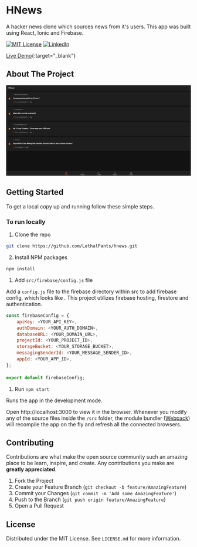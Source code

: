 # HNews

A hacker news clone which sources news from it's users. This app was built using React, Ionic and Firebase.

[![MIT License][license-shield]][license-url] [![LinkedIn][linkedin-shield]][linkedin-url]

[Live Demo](https://hnews-2a163.firebaseapp.com/){:target="_blank"}

## About The Project

![HNews Screen Shot][product-screenshot]

<!-- GETTING STARTED -->

## Getting Started

To get a local copy up and running follow these simple steps.

### To run locally

1. Clone the repo

```sh
git clone https://github.com/LethalPants/hnews.git
```

2. Install NPM packages

```sh
npm install
```

1. Add `src/firebase/config.js` file

Add a `config.js` file to the firebase directory within src to add firebase config, which looks like .
This project utilizes firebase hosting, firestore and authentication.

```js
const firebaseConfig = {
    apiKey: <YOUR_API_KEY>,
    authDomain: <YOUR_AUTH_DOMAIN>,
    databaseURL: <YOUR_DOMAIN_URL>,
    projectId: <YOUR_PROJECT_ID>,
    storageBucket: <YOUR_STORAGE_BUCKET>,
    messagingSenderId: <YOUR_MESSAGE_SENDER_ID>,
    appId: <YOUR_APP_ID>,
};

export default firebaseConfig;

```

1. Run `npm start`

Runs the app in the development mode.

Open http://localhost:3000 to view it in the browser. Whenever you modify any of the source files inside the `/src` folder,
the module bundler ([Webpack](http://webpack.github.io/)) will recompile the app on the fly and refresh all the connected browsers.

## Contributing

Contributions are what make the open source community such an amazing place to be learn, inspire, and create. Any contributions you make are **greatly appreciated**.

1. Fork the Project
2. Create your Feature Branch (`git checkout -b feature/AmazingFeature`)
3. Commit your Changes (`git commit -m 'Add some AmazingFeature'`)
4. Push to the Branch (`git push origin feature/AmazingFeature`)
5. Open a Pull Request

<!-- LICENSE -->

## License

Distributed under the MIT License. See `LICENSE.md` for more information.

[license-shield]: https://img.shields.io/github/license/othneildrew/Best-README-Template.svg?style=flat-square
[license-url]: https://github.com/LethalPants/hnews/blob/master/LICENSE.md
[linkedin-shield]: https://img.shields.io/badge/-LinkedIn-black.svg?style=flat-square&logo=linkedin&colorB=555
[linkedin-url]: https://www.linkedin.com/in/hatim-murtuza-669072175/
[product-screenshot]: https://github.com/LethalPants/hnews/blob/master/screenshot/hnews.png
